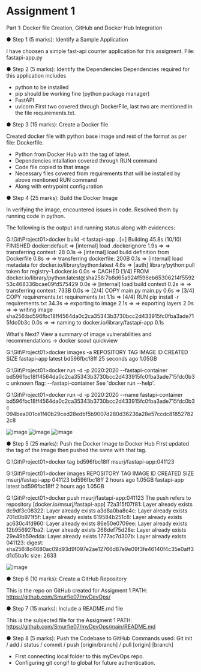 # Assignment 1

Part 1: Docker file Creation, GitHub and Docker Hub Integration

●	Step 1 (5 marks): Identify a Sample Application

I have choosen a simple fast-api counter application for this assigment.
File: fastapi-app.py

●	Step 2 (5 marks): Identify the Dependencies
Dependencies required for this application includes 
- python to be installed
- pip should be working fine (python package manager)
- FastAPI
- uvicorn
First two covered through DockerFile, last two are mentioned in the file requirements.txt.

●	Step 3 (15 marks): Create a Docker file

Created docker file with python base image and rest of the format as per file: Dockerfile.
- Python from Docker Hub with the tag of latest.
- Dependencies intallation covered through RUN command
- Code file copied to that image
- Necessary files covered from requirements that will be installed by above mentioned RUN command
- Along with entrypoint configuration

●	Step 4 (25 marks): Build the Docker Image

In verifying the image, encountered issues in code. Resolved them by running code in python.

The following is the output and running status along with evidences:

G:\Git\Project01>docker build -t fastapi-app .
[+] Building 45.8s (10/10) FINISHED                                                                      docker:default
 => [internal] load .dockerignore                                                                                  1.9s
 => => transferring context: 2B                                                                                    0.1s
 => [internal] load build definition from Dockerfile                                                               0.8s
 => => transferring dockerfile: 200B                                                                               0.1s
 => [internal] load metadata for docker.io/library/python:latest                                                   4.6s
 => [auth] library/python:pull token for registry-1.docker.io                                                      0.0s
 => CACHED [1/4] FROM docker.io/library/python:latest@sha256:7b8d65a924f596eb65306214f559253c468336bcae09fd575429  0.0s
 => [internal] load build context                                                                                  0.2s
 => => transferring context: 733B                                                                                  0.0s
 => [2/4] COPY main.py main.py                                                                                     0.6s
 => [3/4] COPY requirements.txt requirements.txt                                                                   1.1s
 => [4/4] RUN pip install -r requirements.txt                                                                     34.3s
 => exporting to image                                                                                             2.1s
 => => exporting layers                                                                                            2.0s
 => => writing image sha256:bd596fbc18ff4564da0c2ca35343b3730bcc2d433915fc0fba3ade715fdc0b3c                       0.0s
 => => naming to docker.io/library/fastapi-app                                                                     0.1s

What's Next?
  View a summary of image vulnerabilities and recommendations → docker scout quickview

G:\Git\Project01>docker images -a
REPOSITORY    TAG       IMAGE ID       CREATED          SIZE
fastapi-app   latest    bd596fbc18ff   25 seconds ago   1.05GB

G:\Git\Project01>docker run -d -p 2020:2020 --fastapi-container bd596fbc18ff4564da0c2ca35343b3730bcc2d433915fc0fba3ade715fdc0b3c
unknown flag: --fastapi-container
See 'docker run --help'.

G:\Git\Project01>docker run -d -p 2020:2020 --name fastapi-container bd596fbc18ff4564da0c2ca35343b3730bcc2d433915fc0fba3ade715fdc0b3c
094bea001ce1f40b29ced28edbf5b9007d280d36236a28e57ccdc818527822c8

![image](https://github.com/Smurfie07/myDevOps/assets/42376819/64e09cd5-b1a1-4fd0-ba66-75bbf2e61b57)
![image](https://github.com/Smurfie07/myDevOps/assets/42376819/4ab046ed-9818-490a-82ff-0d081ccc4c0a)
![image](https://github.com/Smurfie07/myDevOps/assets/42376819/7190a8ed-b4d9-41be-9608-360d9c559bbf)

●	Step 5 (25 marks): Push the Docker Image to Docker Hub
FIrst updated the tag of the image then pushed the same with that tag.

 G:\Git\Project01>docker tag bd596fbc18ff msurj/fastapi-app:041123

 G:\Git\Project01>docker images
 REPOSITORY          TAG       IMAGE ID       CREATED       SIZE
 msurj/fastapi-app   041123    bd596fbc18ff   2 hours ago   1.05GB
 fastapi-app         latest    bd596fbc18ff   2 hours ago   1.05GB

 G:\Git\Project01>docker push msurj/fastapi-app:041123
The push refers to repository [docker.io/msurj/fastapi-app]
72a315f07f81: Layer already exists
dc9df3c08322: Layer already exists
a3d8a0ba8c4c: Layer already exists
701d0b971f5f: Layer already exists
619584b251c8: Layer already exists
ac630c4fd960: Layer already exists
86e50e0709ee: Layer already exists
12b956927ba2: Layer already exists
266def75d28e: Layer already exists
29e49b59edda: Layer already exists
1777ac7d307b: Layer already exists
041123: digest: sha256:8d4680ac09d93d9f097e2ae12766d87e9e09f3fe46140f4c35e0aff3d1d5ba1c size: 2633

![image](https://github.com/Smurfie07/myDevOps/assets/42376819/ae1a5c3f-334a-407d-9ad9-f339ca47ad36)

 ●	Step 6 (10 marks): Create a GitHub Repository

This is the repo on GitHub created for Assigment 1
PATH: https://github.com/Smurfie07/myDevOps/

●	Step 7 (15 marks): Include a README.md file

This is the subjected file for the Assigment 1
PATH: https://github.com/Smurfie07/myDevOps/main/README.md

●	Step 8 (5 marks): Push the Codebase to GitHub
Commands used: Git init / add / status / commit / push [origin/branch] / pull [origin] [branch]
- First connecting local folder to this myDevOps repo.
- Configuring git congif to global for future authentication.
